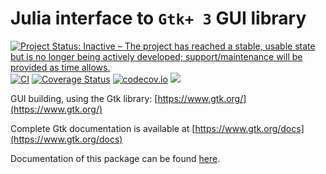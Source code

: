 # Julia interface to `Gtk+ 3` GUI library

[![Project Status: Inactive – The project has reached a stable, usable state but is no longer being actively developed; support/maintenance will be provided as time allows.](https://www.repostatus.org/badges/latest/inactive.svg)](https://www.repostatus.org/#inactive)
[![CI](https://github.com/JuliaGraphics/Gtk.jl/workflows/CI/badge.svg)](https://github.com/JuliaGraphics/Gtk.jl/actions?query=workflow%3ACI)
[![Coverage Status](https://coveralls.io/repos/JuliaGraphics/Gtk.jl/badge.svg)](https://coveralls.io/r/JuliaGraphics/Gtk.jl)
[![codecov.io](https://codecov.io/github/JuliaGraphics/Gtk.jl/coverage.svg?branch=master)](https://codecov.io/github/JuliaGraphics/Gtk.jl?branch=master)
[![](https://img.shields.io/badge/docs-latest-blue.svg)](https://juliagraphics.github.io/Gtk.jl/latest)

GUI building, using the Gtk library: [https://www.gtk.org/](https://www.gtk.org/)

Complete Gtk documentation is available at [https://www.gtk.org/docs](https://www.gtk.org/docs)

Documentation of this package can be found
[here](https://juliagraphics.github.io/Gtk.jl/latest/).
